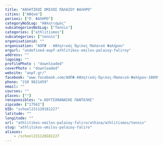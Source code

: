 ```yaml
---
title: "ΑΘΛΗΤΙΚΟΣ ΟΜΙΛΟΣ ΠΑΛΑΙΟΥ ΦΑΛΗΡΟ"
cities: ["Αθήνα"]
perioxi: ["Π. ΦΑΛΗΡΟ"]
categoryNoSLug: "Αθλητισμός"
subcategoriesNoSLug: ["Tennis"]
categories: ["athlitismos"]
subcategories: ["tennis"]
organisationid: ""
organisation: "ΑΟΠΦ - Αθλητικός Όμιλος Παλαιού Φαλήρου"
orgurl: "undefined-aopf-athlitikos-omilos-palaioy-faliroy"
address: ""
logoimg: ""
profilePhoto : "downloaded"
coverPhoto : "downloaded"
website: "aopf.gr/"
facebook: "www.facebook.com/ΑΟΠΦ-Αθλητικός-Όμιλος-Παλαιού-Φαλήρου-108990062574253"
phone: "210 9821459"
email: ""
courses: ""
places: [""]
rensponsibles: "κ.ΚΟΥΤΣΟΘΑΝΑΣΗΣ ΠΑΝΤΕΛΗΣ"
zipcode: ["17562"]
UID: "school231120181227"
latitude: ""
longitude: ""
url: "athlitikos-omilos-palaioy-faliro/athina/athlitismos/tennis"
slug: "athlitikos-omilos-palaioy-faliro"
aliases:
    - /school231120181227
---
```






